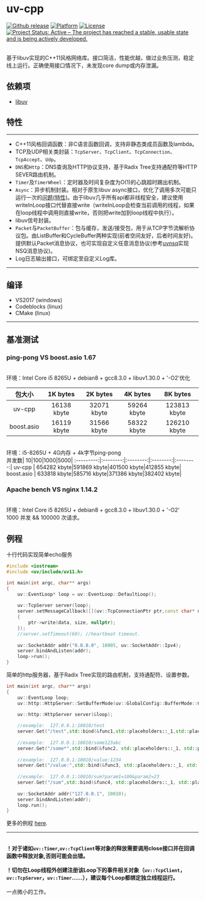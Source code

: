 # uv-cpp
<a href="https://github.com/wlgq2/uv-cpp/releases"><img src="https://img.shields.io/github/release/wlgq2/uv-cpp.svg" alt="Github release"></a>
[![Platform](https://img.shields.io/badge/platform-%20%20%20%20Linux,%20Windows-green.svg?style=flat)](https://github.com/wlgq2/uv-cpp)
[![License](https://img.shields.io/badge/license-%20%20MIT-yellow.svg?style=flat)](LICENSE)
[![Project Status: Active – The project has reached a stable, usable state and is being actively developed.](http://www.repostatus.org/badges/latest/active.svg)](http://www.repostatus.org/#active)


<br>基于libuv实现的C++11风格网络库。接口简洁，性能优越，做过业务压测，稳定线上运行。正确使用接口情况下，未发现core dump或内存泄漏。</br>
## 依赖项
 * [libuv][1]
## 特性
** **
* C++11风格回调函数：非C语言函数回调，支持非静态类成员函数及lambda。
* TCP及UDP相关类封装：`TcpServer`、`TcpClient`、`TcpConnection`、`TcpAccept`、`Udp`。
* `DNS`和`Http`：DNS查询及HTTP协议支持，基于Radix Tree支持通配符等HTTP SEVER路由机制。
* `Timer`及`TimerWheel`：定时器及时间复杂度为O(1)的心跳超时踢出机制。
* `Async`：异步机制封装。相对于原生libuv async接口，优化了调用多次可能只运行一次的[问题(特性)][2]。由于libuv几乎所有api都非线程安全，建议使用writeInLoop接口代替直接write（writeInLoop会检查当前调用的线程，如果在loop线程中调用则直接write，否则把write加到loop线程中执行）。
* libuv信号封装。   
* `Packet`与`PacketBuffer`：包与缓存，发送/接受包，用于从TCP字节流解析协议包。由ListBuffer和CycleBuffer两种实现(前者空间友好，后者时间友好)。提供默认Packet消息协议，也可实现自定义任意消息协议(参考[uvnsq][3]实现NSQ消息协议)。
* Log日志输出接口，可绑定至自定义Log库。
** **
## 编译
* VS2017 (windows)
* Codeblocks (linux)
* CMake (linux)
** **
## 基准测试
### ping-pong VS boost.asio 1.67
<br>环境：Intel Core i5 8265U + debian8 + gcc8.3.0 + libuv1.30.0 + '-O2'优化</br>

包大小| 1K bytes|2K bytes|4K bytes|8K bytes|
:---------:|:--------:|:--------:|:--------:|:--------:|
uv-cpp | 16138 kbyte|32071 kbyte|59264 kbyte|123813 kbyte|
boost.asio | 16119 kbyte|31566 kbyte|58322 kbyte|126210 kbyte|

<br>环境：i5-8265U + 4G内存 + 4k字节ping-pong</br>
并发数| 10|100|1000|5000|
:---------:|:--------:|:--------:|:--------:|:--------:|
uv-cpp | 654282 kbyte|591869 kbyte|401500 kbyte|412855 kbyte|
boost.asio | 633818 kbyte|585716 kbyte|371386 kbyte|382402 kbyte|
### Apache bench VS nginx 1.14.2
<br>环境：Intel Core i5 8265U + debian8 + gcc8.3.0 + libuv1.30.0 + '-O2'</br>
1000 并发 && 100000 次请求。

## 例程
十行代码实现简单echo服务
```C++
#include <iostream>
#include <uv/include/uv11.h>

int main(int argc, char** args)
{
    uv::EventLoop* loop = uv::EventLoop::DefaultLoop();
	
    uv::TcpServer server(loop);
    server.setMessageCallback([](uv::TcpConnectionPtr ptr,const char* data, ssize_t size)
    {
        ptr->write(data, size, nullptr);
    });
    //server.setTimeout(60); //heartbeat timeout.
	
    uv::SocketAddr addr("0.0.0.0", 10005, uv::SocketAddr::Ipv4);
    server.bindAndListen(addr);
    loop->run();
}

```
简单的http服务器，基于Radix Tree实现的路由机制，支持通配符、设置参数。
```C++
int main(int argc, char** args)
{
    uv::EventLoop loop;
    uv::http::HttpServer::SetBufferMode(uv::GlobalConfig::BufferMode::CycleBuffer);

    uv::http::HttpServer server(&loop);
	
    //example:  127.0.0.1:10010/test
    server.Get("/test",std::bind(&func1,std::placeholders::_1,std::placeholders::_2));
    
    //example:  127.0.0.1:10010/some123abc
    server.Get("/some*",std::bind(&func2, std::placeholders::_1, std::placeholders::_2));
    
    //example:  127.0.0.1:10010/value:1234
    server.Get("/value:",std::bind(&func3, std::placeholders::_1, std::placeholders::_2));
    
    //example:  127.0.0.1:10010/sum?param1=100&param2=23
    server.Get("/sum",std::bind(&func4, std::placeholders::_1, std::placeholders::_2));
    
    uv::SocketAddr addr("127.0.0.1", 10010);
    server.bindAndListen(addr);
    loop.run();
}

```
更多的例程 [here][4].
** **
<br>**！对于诸如`uv::Timer`,`uv::TcpClient`等对象的释放需要调用close接口并在回调函数中释放对象,否则可能会出错。**</br>
<br>**！切勿在Loop线程外创建注册该Loop下的事件相关对象（`uv::TcpClient`，`uv::TcpServer`，`uv::Timer`……），建议每个Loop都绑定独立线程运行。**</br>
<br>一点微小的工作。</br>

[1]: https://github.com/libuv/libuv
[2]: http://docs.libuv.org/en/v1.x/async.html
[3]: https://github.com/wlgq2/uvnsq
[4]: https://github.com/wlgq2/uv-cpp/tree/master/examples
